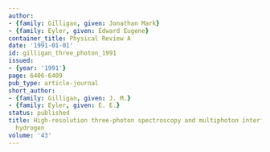 ```yaml
---
author:
- {family: Gilligan, given: Jonathan Mark}
- {family: Eyler, given: Edward Eugene}
container_title: Physical Review A
date: '1991-01-01'
id: gilligan_three_photon_1991
issued:
- {year: '1991'}
page: 6406-6409
pub_type: article-journal
short_author:
- {family: Gilligan, given: J. M.}
- {family: Eyler, given: E. E.}
status: published
title: High-resolution three-photon spectroscopy and multiphoton interference in molecular
  hydrogen
volume: '43'
---
```


